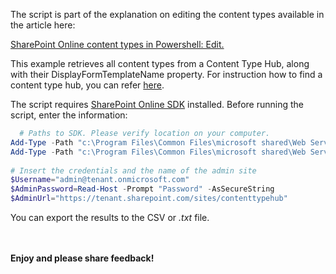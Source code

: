 The script is part of the explanation on editing the content types available in the article here:

[SharePoint Online content types in Powershell: Edit.](https://social.technet.microsoft.com/wiki/contents/articles/31444.sharepoint-online-content-types-in-powershell-edit.aspx)
 

This example retrieves all content types from a Content Type Hub, along with their DisplayFormTemplateName property. For instruction how to find a content type hub, you can refer [here](https://social.technet.microsoft.com/wiki/contents/articles/31051.sharepoint-online-content-types-in-powershell-add.aspx#To_Content_Hub).


The script requires [SharePoint Online SDK](https://www.microsoft.com/en-us/download/details.aspx?id=42038) installed. Before running the script, enter the information:

```PowerShell
  # Paths to SDK. Please verify location on your computer. 
Add-Type -Path "c:\Program Files\Common Files\microsoft shared\Web Server Extensions\15\ISAPI\Microsoft.SharePoint.Client.dll"  
Add-Type -Path "c:\Program Files\Common Files\microsoft shared\Web Server Extensions\15\ISAPI\Microsoft.SharePoint.Client.Runtime.dll"  
 
# Insert the credentials and the name of the admin site 
$Username="admin@tenant.onmicrosoft.com" 
$AdminPassword=Read-Host -Prompt "Password" -AsSecureString 
$AdminUrl="https://tenant.sharepoint.com/sites/contenttypehub"
``` 
You can export the results to the CSV or *.txt* file.



<br/><br/>
<b>Enjoy and please share feedback!</b>
